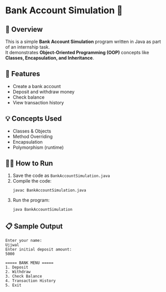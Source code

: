 # Bank Account Simulation 💸

## 📘 Overview
This is a simple **Bank Account Simulation** program written in Java as part of an internship task.  
It demonstrates **Object-Oriented Programming (OOP)** concepts like **Classes, Encapsulation, and Inheritance**.

## 🚀 Features
- Create a bank account
- Deposit and withdraw money
- Check balance
- View transaction history

## 💡 Concepts Used
- Classes & Objects  
- Method Overriding  
- Encapsulation  
- Polymorphism (runtime)  

## 🧑‍💻 How to Run
1. Save the code as `BankAccountSimulation.java`
2. Compile the code:
   ```bash
   javac BankAccountSimulation.java
   ```
3. Run the program:
   ```bash
   java BankAccountSimulation
   ```

## 📋 Sample Output
```
Enter your name:
Ujjwal
Enter initial deposit amount:
5000

===== BANK MENU =====
1. Deposit
2. Withdraw
3. Check Balance
4. Transaction History
5. Exit
```

